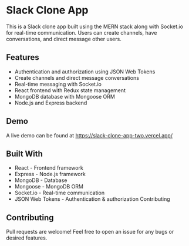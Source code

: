 
# Slack Clone App

This is a Slack clone app built using the MERN stack along with Socket.io for real-time communication. Users can create channels, have conversations, and direct message other users.




## Features

- Authentication and authorization using JSON Web Tokens
- Create channels and direct message conversations
- Real-time messaging with Socket.io
- React frontend with Redux state management
- MongoDB database with Mongoose ORM
- Node.js and Express backend


## Demo

A live demo can be found at https://slack-clone-app-two.vercel.app/


## Built With

- React - Frontend framework
- Express - Node.js framework
- MongoDB - Database
- Mongoose - MongoDB ORM
- Socket.io - Real-time communication
- JSON Web Tokens - Authentication & authorization
Contributing

## Contributing

Pull requests are welcome! Feel free to open an issue for any bugs or desired features.

